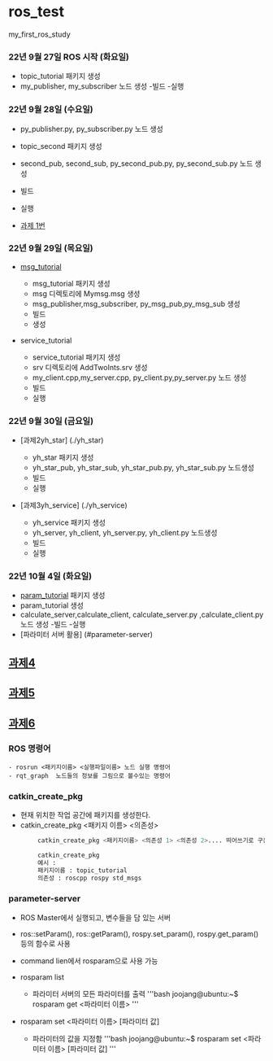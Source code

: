 # ros_test
my_first_ros_study

### 22년 9월 27일 ROS 시작 (화요일)
- topic_tutorial 패키지 생성
- my_publisher, my_subscriber
노드 생성
-빌드
-실행

### 22년 9월 28일 (수요일) 

- py_publisher.py, py_subscriber.py 노드 생성
- topic_second 패키지 생성
- second_pub, second_sub, py_second_pub.py, py_second_sub.py 노드 생성
- 빌드
- 실행

- [과제 1번](./topic_test/)

### 22년 9월 29일 (목요일)

- [msg_tutorial](./msg_tutorial/)

   - msg_tutorial 패키지 생성
   - msg 디렉토리에 Mymsg.msg 생성
   - msg_publisher,msg_subscriber,
     py_msg_pub,py_msg_sub 생성
   - 빌드
   - 생성

- service_tutorial
   - service_tutorial 패키지 생성
   - srv 디렉토리에 AddTwoInts.srv 생성
   - my_client.cpp,my_server.cpp,
     py_client.py,py_server.py 노드 생성
   - 빌드
   - 실행

### 22년 9월 30일 (금요일)

- [과제2yh_star] (./yh_star)
  - yh_star 패키지 생성
  - yh_star_pub, yh_star_sub,
  yh_star_pub.py, yh_star_sub.py 노드생성
  - 빌드
  - 실행

- [과제3yh_service] (./yh_service)
  - yh_service 패키지 생성
  - yh_server, yh_client,
  yh_server.py, yh_client.py 노드생성
  - 빌드
  - 실행

### 22년 10월 4일 (화요일)
  - [param_tutorial](./param_tutorial/) 패키지 생성
  - param_tutorial 생성
  - calculate_server,calculate_client,
  calculate_server.py ,calculate_client.py 노드 생성
  -빌드 
  -실행 
  - [파라미터 서버 활용] (#parameter-server)

## [과제4](./yh_dual/)

## [과제5](./yh_difference/)

## [과제6](./yh_check/)

### ROS 명령어
```- roscore 마스터 실행 명령어
- rosrun <패키지이름> <실행파일이름> 노드 실행 명령어
- rqt_graph  노드들의 정보를 그림으로 볼수있는 명령어
```

### catkin_create_pkg
- 현재 위치한 작업 공간에 패키지를 생성한다.
- catkin_create_pkg <패키지 이름> <의존성>
``` bash
        catkin_create_pkg <패키지이름> <의존성 1> <의존성 2>.... 띄어쓰기로 구분
```
``` bash
        catkin_create_pkg
        예시 :
        패키지이름 : topic_tutorial
        의존성 : roscpp rospy std_msgs
```
### parameter-server
  - ROS Master에서 실행되고, 변수들을 담
  있는 서버
  - ros::setParam(), ros::getParam(),
  rospy.set_param(), rospy.get_param() 등의 함수로 사용
  - command lien에서 rosparam으로 사용 가능 
  - rosparam list
    - 파라미터 서버의 모든 파라미터를 출력
  '''bash
  joojang@ubuntu:~$ rosparam get <파라미터 이름>
  '''

  - rosparam set <파라미터 이름> [파라미터 값]
    - 파라미터의 값을 지정함
  '''bash
  joojang@ubuntu:~$ rosparam set <파라미터 이름> [파라미터 값]
  '''
